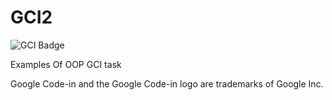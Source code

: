 # GCI2
![GCI Badge](https://img.shields.io/badge/Google%20Code%20In-JBoss%20Community-red?style=flatr&labelColor=fdb900)

Examples Of OOP GCI task

Google Code-in and the Google Code-in logo are trademarks of Google Inc.
